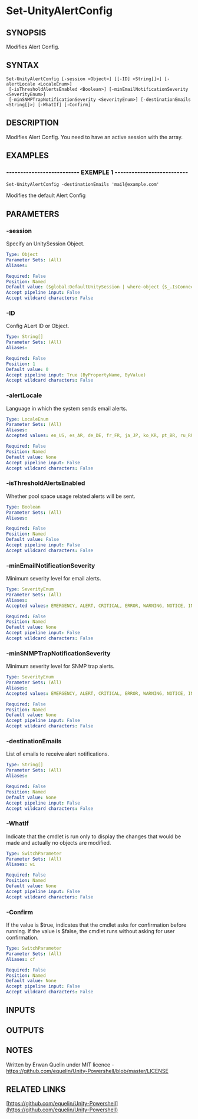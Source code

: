 # Set-UnityAlertConfig

## SYNOPSIS
Modifies Alert Config.

## SYNTAX

```
Set-UnityAlertConfig [-session <Object>] [[-ID] <String[]>] [-alertLocale <LocaleEnum>]
 [-isThresholdAlertsEnabled <Boolean>] [-minEmailNotificationSeverity <SeverityEnum>]
 [-minSNMPTrapNotificationSeverity <SeverityEnum>] [-destinationEmails <String[]>] [-WhatIf] [-Confirm]
```

## DESCRIPTION
Modifies Alert Config.
You need to have an active session with the array.

## EXAMPLES

### -------------------------- EXEMPLE 1 --------------------------
```
Set-UnityAlertConfig -destinationEmails 'mail@example.com'
```

Modifies the default Alert Config

## PARAMETERS

### -session
Specify an UnitySession Object.

```yaml
Type: Object
Parameter Sets: (All)
Aliases: 

Required: False
Position: Named
Default value: ($global:DefaultUnitySession | where-object {$_.IsConnected -eq $true})
Accept pipeline input: False
Accept wildcard characters: False
```

### -ID
Config ALert ID or Object.

```yaml
Type: String[]
Parameter Sets: (All)
Aliases: 

Required: False
Position: 1
Default value: 0
Accept pipeline input: True (ByPropertyName, ByValue)
Accept wildcard characters: False
```

### -alertLocale
Language in which the system sends email alerts.

```yaml
Type: LocaleEnum
Parameter Sets: (All)
Aliases: 
Accepted values: en_US, es_AR, de_DE, fr_FR, ja_JP, ko_KR, pt_BR, ru_RU, zh_CN

Required: False
Position: Named
Default value: None
Accept pipeline input: False
Accept wildcard characters: False
```

### -isThresholdAlertsEnabled
Whether pool space usage related alerts will be sent.

```yaml
Type: Boolean
Parameter Sets: (All)
Aliases: 

Required: False
Position: Named
Default value: False
Accept pipeline input: False
Accept wildcard characters: False
```

### -minEmailNotificationSeverity
Minimum severity level for email alerts.

```yaml
Type: SeverityEnum
Parameter Sets: (All)
Aliases: 
Accepted values: EMERGENCY, ALERT, CRITICAL, ERROR, WARNING, NOTICE, INFO, DEBUG, OK

Required: False
Position: Named
Default value: None
Accept pipeline input: False
Accept wildcard characters: False
```

### -minSNMPTrapNotificationSeverity
Minimum severity level for SNMP trap alerts.

```yaml
Type: SeverityEnum
Parameter Sets: (All)
Aliases: 
Accepted values: EMERGENCY, ALERT, CRITICAL, ERROR, WARNING, NOTICE, INFO, DEBUG, OK

Required: False
Position: Named
Default value: None
Accept pipeline input: False
Accept wildcard characters: False
```

### -destinationEmails
List of emails to receive alert notifications.

```yaml
Type: String[]
Parameter Sets: (All)
Aliases: 

Required: False
Position: Named
Default value: None
Accept pipeline input: False
Accept wildcard characters: False
```

### -WhatIf
Indicate that the cmdlet is run only to display the changes that would be made and actually no objects are modified.

```yaml
Type: SwitchParameter
Parameter Sets: (All)
Aliases: wi

Required: False
Position: Named
Default value: None
Accept pipeline input: False
Accept wildcard characters: False
```

### -Confirm
If the value is $true, indicates that the cmdlet asks for confirmation before running.
If the value is $false, the cmdlet runs without asking for user confirmation.

```yaml
Type: SwitchParameter
Parameter Sets: (All)
Aliases: cf

Required: False
Position: Named
Default value: None
Accept pipeline input: False
Accept wildcard characters: False
```

## INPUTS

## OUTPUTS

## NOTES
Written by Erwan Quelin under MIT licence - https://github.com/equelin/Unity-Powershell/blob/master/LICENSE

## RELATED LINKS

[https://github.com/equelin/Unity-Powershell](https://github.com/equelin/Unity-Powershell)

